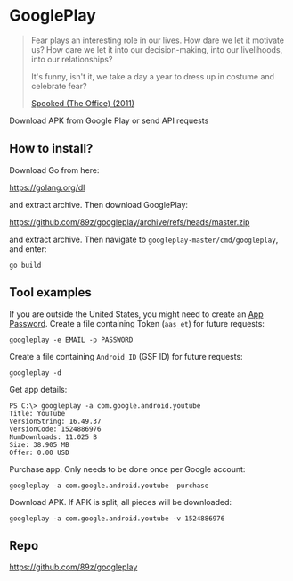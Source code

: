 # GooglePlay

> Fear plays an interesting role in our lives. How dare we let it motivate us?
> How dare we let it into our decision-making, into our livelihoods, into our
> relationships?
>
> It's funny, isn't it, we take a day a year to dress up in costume and
> celebrate fear?
>
> [Spooked (The Office) (2011)][1]

Download APK from Google Play or send API requests

[1]://f002.backblazeb2.com/file/ql8mlh/Spooked+%28The+Office%29.mp4

## How to install?

Download Go from here:

https://golang.org/dl

and extract archive. Then download GooglePlay:

https://github.com/89z/googleplay/archive/refs/heads/master.zip

and extract archive. Then navigate to `googleplay-master/cmd/googleplay`, and
enter:

~~~
go build
~~~

## Tool examples

If you are outside the United States, you might need to create an
[App Password][2]. Create a file containing Token (`aas_et`) for future
requests:

~~~
googleplay -e EMAIL -p PASSWORD
~~~

Create a file containing `Android_ID` (GSF ID) for future requests:

~~~
googleplay -d
~~~

Get app details:

~~~
PS C:\> googleplay -a com.google.android.youtube
Title: YouTube
VersionString: 16.49.37
VersionCode: 1524886976
NumDownloads: 11.025 B
Size: 38.905 MB
Offer: 0.00 USD
~~~

Purchase app. Only needs to be done once per Google account:

~~~
googleplay -a com.google.android.youtube -purchase
~~~

Download APK. If APK is split, all pieces will be downloaded:

~~~
googleplay -a com.google.android.youtube -v 1524886976
~~~

[2]://support.google.com/accounts/answer/185833

## Repo

https://github.com/89z/googleplay
